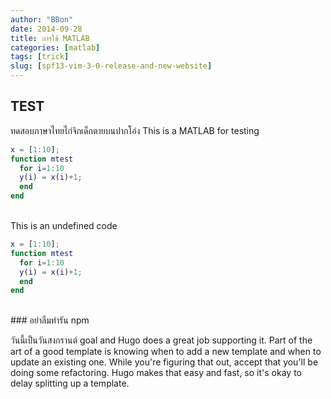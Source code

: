```yaml
---
author: "BBon"
date: 2014-09-28
title: การใช้ MATLAB
categories: [matlab]
tags: [trick]
slug: [spf13-vim-3-0-release-and-new-website]
---
```



## TEST

ทดสอบภาษาไทยไก่จิกเด็กตายบนปากโอ่ง This is a MATLAB for testing

```MATLAB
x = [1:10];
function mtest
  for i=1:10
  y(i) = x(i)+1;
  end
end
```
\
This is an undefined code

```MATLAB
x = [1:10];
function mtest
  for i=1:10
  y(i) = x(i)+1;
  end
end
```


<br />
### อย่าลืมทำรัน npm

วันนี้เป็นวันสงกรานต์ goal and Hugo does a great job supporting it. Part of the art of a good template is knowing when to add a new template and when to update an existing one. While you're figuring that out, accept that you'll be doing some refactoring. Hugo makes that easy and fast, so it's okay to delay splitting up a template.
